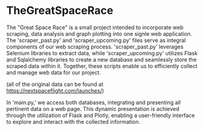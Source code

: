 # TheGreatSpaceRace
The "Great Space Race" is a small project intended to incorporate web scraping, data analysis and graph plotting into one signle web application.
The 'scraper_past.py' and 'scraper_upcoming.py' files serve as integral components of our web scraping process. 'scraper_past.py' leverages Selenium libraries to extract data, while 'scraper_upcoming.py' utilizes Flask and Sqlalchemy libraries to create a new database and seamlessly store the scraped data within it. Together, these scripts enable us to efficiently collect and manage web data for our project.

(all of the original data can be found at https://nextspaceflight.com/launches/)

In 'main.py,' we access both databases, integrating and presenting all pertinent data on a web page. This dynamic presentation is achieved through the utilization of Flask and Plotly, enabling a user-friendly interface to explore and interact with the collected information.
